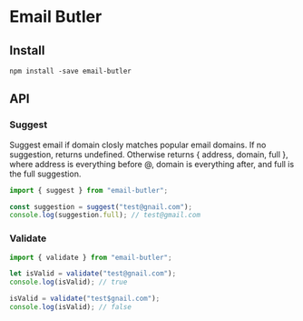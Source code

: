 # Email Butler

## Install

```
npm install -save email-butler
```

## API

### Suggest

Suggest email if domain closly matches popular email domains. If no suggestion, returns undefined. Otherwise returns { address, domain, full }, where address is everything before @, domain is everything after, and full is the full suggestion.

```javascript
import { suggest } from "email-butler";

const suggestion = suggest("test@gnail.com");
console.log(suggestion.full); // test@gmail.com
```

### Validate

```javascript
import { validate } from "email-butler";

let isValid = validate("test@gnail.com");
console.log(isValid); // true

isValid = validate("test$gnail.com");
console.log(isValid); // false
```
